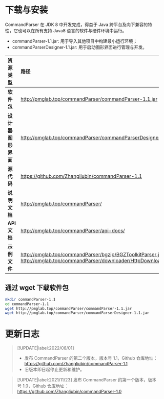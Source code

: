 # 下载与安装

CommandParser 在 JDK 8 中开发完成，得益于 Java 跨平台及向下兼容的特性，它也可以在所有支持 Java8 语言的软件与硬件环境中运行。

- commandParser-1.1.jar: 用于导入其他项目中构建最小运行环境；
- commandParserDesigner-1.1.jar: 用于启动图形界面进行管理与开发。

| 资源类型           | 路径                                                         |
| :----------------- | :----------------------------------------------------------- |
| **软件包**         | http://pmglab.top/commandParser/commandParser-1.1.jar        |
| **设计器图形界面** | http://pmglab.top/commandParser/commandParserDesigner-1.1.jar |
| **源代码**         | https://github.com/Zhangliubin/commandParser-1.1             |
| **说明文档**       | http://pmglab.top/commandParser/                             |
| **API** **文档**   | http://pmglab.top/commandParser/api-docs/                    |
| **示例文件**       | http://pmglab.top/commandParser/bgzip/BGZToolkitParser.java<br />http://pmglab.top/commandParser/downloader/HttpDownloaderParser.java |

## 通过 wget 下载软件包

```bash
mkdir commandParser-1.1
cd commandParser-1.1
wget http://pmglab.top/commandParser/commandParser-1.1.jar
wget http://pmglab.top/commandParser/commandParserDesigner-1.1.jar
```

# 更新日志

<p>

> [!UPDATE|label:2022/06/01]
>
> - 发布 CommandParser 的第二个版本，版本号 1.1，Github 仓库地址：https://github.com/Zhangliubin/commandParser-1.1
> - 旧版本即日起停止更新和维护。

<p>

> [!UPDATE|label:2021/11/23]
> 发布 CommandParser 的第一个版本，版本号 1.0，Github 仓库地址：https://github.com/Zhangliubin/commandParser-1.0
